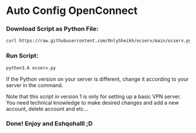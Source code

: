 # Auto Config OpenConnect
### Download Script as Python File:
```bash
curl https://raw.githubusercontent.com/OnlySheikh/ocserv/main/ocserv.py > /root/ocserv.py
```
### Run Script:
```bash
python3.6 ocserv.py
```
If the Python version on your server is different, change it according to your server in the command.

Note that this script in version 1 is only for setting up a basic VPN server. You need technical knowledge to make desired changes and add a new account, delete account and etc...
### Done! Enjoy and Eshqohalll ;D

